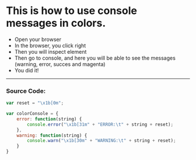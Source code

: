 # This is how to use console messages in colors.

- Open your browser
- In the browser, you click right
- Then you will inspect element
- Then go to console, and here you will be able to see the messages (warning, error, succes and magenta)
- You did it!

***

### Source Code:
```javascript
var reset = "\x1b[0m";

var colorConsole = {
    error: function(string) {
        console.error("\x1b[31m" + "ERROR:\t" + string + reset);
    },
    warning: function(string) {
        console.warn("\x1b[30m" + "WARNING:\t" + string + reset);
    }
}
```